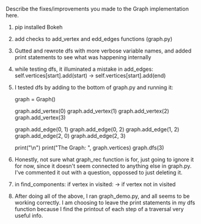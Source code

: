 Describe the fixes/improvements you made to the Graph implementation here.


1. pip installed Bokeh

2. add checks to add_vertex and edd_edges functions (graph.py)

3. Gutted and rewrote dfs with more verbose variable names, 
 and added print statements to see what was happening internally

4. while testing dfs, it illuminated a mistake in add_edges:
    self.vertices[start].add(start) -> self.vertices[start].add(end)

5. I tested dfs by adding to the bottom of graph.py and running it:

    graph = Graph()

    graph.add_vertex(0)
    graph.add_vertex(1)
    graph.add_vertex(2)
    graph.add_vertex(3)

    graph.add_edge(0, 1)
    graph.add_edge(0, 2)
    graph.add_edge(1, 2)
    graph.add_edge(2, 0)
    graph.add_edge(2, 3)

    print("\n")
    print("The Graph: ", graph.vertices)
    graph.dfs(3)

6. Honestly, not sure what graph_rec function is for, just going to ignore it for now, since it doesn't seem connected to anything else in graph.py. I've commented it out with a question, oppossed to just deleting it.

7. in find_components:
    if vertex in visited: -> if vertex not in visited

8. After doing all of the above, I ran graph_demo.py, and all seems to be working correctly. I am choosing to leave the print statements in my dfs function because I find the printout of each step of a traversal very useful info.